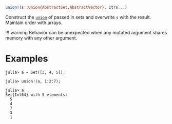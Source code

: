 ```julia
union!(s::Union{AbstractSet,AbstractVector}, itrs...)
```

Construct the [`union`](@ref) of passed in sets and overwrite `s` with the result. Maintain order with arrays.

!!! warning
    Behavior can be unexpected when any mutated argument shares memory with any other argument.


# Examples

```jldoctest
julia> a = Set([3, 4, 5]);

julia> union!(a, 1:2:7);

julia> a
Set{Int64} with 5 elements:
  5
  4
  7
  3
  1
```
